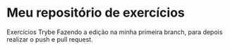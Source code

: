 # Meu repositório de exercícios
Exercícios Trybe
Fazendo a edição na minha primeira branch, para depois realizar o push e pull request.